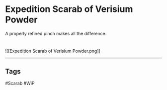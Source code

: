 # Expedition Scarab of Verisium Powder
A properly refined pinch makes all the difference.

#
![[Expedition Scarab of Verisium Powder.png]]

---
## Tags
#Scarab
#WiP 